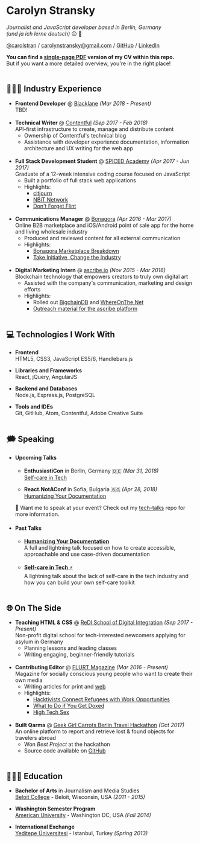 # Carolyn Stransky
_Journalist and JavaScript developer based in Berlin, Germany_ <br>
_(und ja ich lerne deutsch)_ 😉 🥨

[@carolstran](https://twitter.com/carolstran) / [carolynstransky@gmail.com](mailto:carolynstransky@gmail.com) / [GitHub](https://www.github.com/carolstran/) / [LinkedIn](https://www.linkedin.com/in/carolstran/)

**You can find a [single-page PDF](https://github.com/carolstran/cv/blob/master/one-pager/StranskyCV.pdf) version of my CV within this repo.** <br> But if you want a more detailed overview, you're in the right place!
<br><br>

## 👩🏻‍💻 Industry Experience

* **Frontend Developer** @ [Blacklane](https://www.blacklane.com/en) _(Mar 2018 - Present)_ <br>
TBD!
<br><br>
* **Technical Writer** @ [Contentful](https://www.contentful.com/) _(Sep 2017 - Feb 2018)_ <br>
API-first infrastructure to create, manage and distribute content
    * Ownership of Contentful's technical blog
    * Assistance with developer experience documentation, information architecture and UX writing for the web app
<br><br>
* **Full Stack Development Student** @ [SPICED Academy](https://www.spiced-academy.com/) _(Apr 2017 - Jun 2017)_ <br>
Graduate of a 12-week intensive coding course focused on JavaScript
    * Built a portfolio of full stack web applications
    * Highlights:
        * [citjourn](https://github.com/carolstran/citjourn)
        * [NBiT Network](https://github.com/carolstran/nbit-network)
        * [Don't Forget Flint](https://github.com/carolstran/dont-forget-flint)
<br><br>
* **Communications Manager** @ [Bonagora](https://medium.com/@bonagora/bonagora-is-closing-d31678e74b4e) _(Apr 2016 - Mar 2017)_ <br>
Online B2B marketplace and iOS/Android point of sale app for the home and living wholesale industry
    * Produced and reviewed content for all external communication
    * Highlights:
        * [Bonagora Marketplace Breakdown](https://www.linkedin.com/in/carolstran/detail/treasury/position:802015431/)
        * [Take Initiative, Change the Industry](https://medium.com/@bonagora/take-initiative-change-the-industry-abccaf5f9a64)
<br><br>
* **Digital Marketing Intern** @ [ascribe.io](https://www.ascribe.io/) _(Nov 2015 - Mar 2016)_ <br>
Blockchain technology that empowers creators to truly own digital art
    * Assisted with the company's communication, marketing and design efforts
    * Highlights:
        * Rolled out [BigchainDB](https://www.bigchaindb.com/) and [WhereOnThe.Net](https://www.whereonthe.net/)
        * [Outreach material for the ascribe platform](https://www.linkedin.com/in/carolstran/detail/treasury/position:763046435/)
<br><br>

## 💻 Technologies I Work With

* **Frontend**<br>
HTML5, CSS3, JavaScript ES5/6, Handlebars.js

* **Libraries and Frameworks**<br>
React, jQuery, AngularJS

* **Backend and Databases**<br>
Node.js, Express.js, PostgreSQL

* **Tools and IDEs**<br>
Git, GitHub, Atom, Contentful, Adobe Creative Suite
<br><br>

## 🗯 Speaking

* #### Upcoming Talks
    * **EnthusiastiCon** in Berlin, Germany 🇩🇪  _(Mar 31, 2018)_
    <br>[Self-care in Tech](https://www.enthusiasticon.de/)

    * **React.NotAConf** in Sofia, Bulgaria 🇧🇬 _(Apr 28, 2018)_
    <br>[Humanizing Your Documentation](http://react-not-a-conf.com/#ts-speakers)

    💖 Want me to speak at your event? Check out my [tech-talks](https://github.com/carolstran/tech-talks) repo for more information.

* #### Past Talks
    * [**Humanizing Your Documentation**](https://github.com/carolstran/tech-talks/blob/master/abstracts/Humanizing-Your-Docs.md) <br>
    A full and lightning talk focused on how to create accessible, approachable and use case-driven documentation
<br><br>
    * [**Self-care in Tech** ⚡️](https://github.com/carolstran/tech-talks/blob/master/abstracts/Selfcare-In-Tech.md) <br>
    A lightning talk about the lack of self-care in the tech industry and how you can build your own self-care toolkit
<br><br>

## 🌐  On The Side

* **Teaching HTML & CSS** @ [ReDI School of Digital Integration](https://www.redi-school.org/) _(Sep 2017 - Present)_<br>
Non-profit digital school for tech-interested newcomers applying for asylum in Germany
    * Planning lessons and leading classes
    * Writing engaging, beginner-friendly tutorials
<br><br>
* **Contributing Editor** @ [FLURT Magazine](http://www.flurtmag.com/) _(Mar 2016 - Present)_ <br>
Magazine for socially conscious young people who want to create their own media
    * Writing articles for print and [web](http://www.flurtmag.com/author/carolyn-stransky/)
    * Highlights:
        * [Hacktivists Connect Refugees with Work Opportunities](http://www.flurtmag.com/2018/02/hacktivists-connect-refugees-with-work-opportunities/)
        * [What to Do if You Get Doxed](http://www.flurtmag.com/2018/01/what-to-do-if-you-get-doxed/)
        * [High Tech Sex](https://medium.com/@carolstran/high-tech-sex-46b44c581129?lipi=urn%3Ali%3Apage%3Ad_flagship3_profile_view_base_treasury%3BSSv4DUfPTnSJsQJRoRhdjQ%3D%3D)
<br><br>
* **Built Qarma** @ [Geek Girl Carrots Berlin Travel Hackathon](http://www.hacklikeagirl.co/) _(Oct 2017)_ <br>
An online platform to report and retrieve lost & found objects for travelers abroad
    * Won _Best Project_ at the hackathon
    * Source code available on [GitHub](https://github.com/lcorr8/qarma)
<br><br>

## 👩🏻‍🎓 Education

* **Bachelor of Arts** in Journalism and Media Studies<br>
[Beloit College](https://www.beloit.edu/search/?q=carolyn+stransky&x=0&y=0&as_sitesearch=https%3A%2F%2Fwww.beloit.edu%2F) - Beloit, Wisconsin, USA _(2011 - 2015)_

* **Washington Semester Program**<br>
[American University](https://www.beloit.edu/campus/news/?story_id=427353) - Washington DC, USA _(Fall 2014)_

* **International Exchange**<br>
[Yeditepe Üniversitesi](https://www.beloit.edu/campus/news/?story_id=381343) - Istanbul, Turkey _(Spring 2013)_
